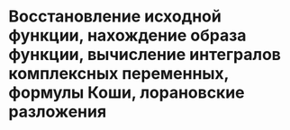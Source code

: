 # Восстановление исходной функции, нахождение образа функции, вычисление интегралов комплексных переменных, формулы Коши, лорановские разложения